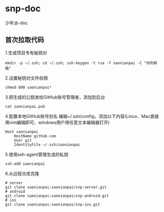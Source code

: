 # snp-doc
少年派-doc

## 首次拉取代码
1.生成项目专有秘钥对
```shell
mkdir -p ~/.ssh; cd ~/.ssh; ssh-keygen -t rsa -f saonianpai -C "你的邮箱"
```

2.设置秘钥对文件权限
```shell
chmod 600 saonianpai*
```

3.把生成的公钥发给GitHub账号管理者，添加到后台
```
cat saonianpai.pub
```

4.配置本地GitHub账号别名
编辑~/.ssh/config，添加以下内容(Linux、Mac直接用vim编辑即可，windows用户用任意文本编辑器打开)
```shell
Host saonianpai
    HostName github.com
    User git
    IdentityFile ~/.ssh/saonianpai
```

5.使用ssh-agent管理生成的私钥
```shell
ssh-add saonianpai
```

6.从远程仓库克隆
```shell
# server
git clone saonianpai:saonianpai/snp-server.git
# android
git clone saonianpai:saonianpai/snp-android.git
# ios
git clone saonianpai:saonianpai/snp-ios.git
```
